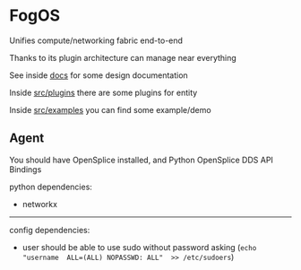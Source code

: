 # FogOS


Unifies compute/networking fabric end-to-end

Thanks to its plugin architecture can manage near everything

See inside [docs](../docs) for some design documentation

Inside [src/plugins](../src/plugins) there are some plugins for entity

Inside [src/examples](../src/examples) you can find some example/demo



## Agent

You should have OpenSplice installed, and Python OpenSplice DDS API Bindings


python dependencies:

- networkx

---

config dependencies:

- user should be able to use sudo without password asking (`echo "username  ALL=(ALL) NOPASSWD: ALL"  >> /etc/sudoers`)

